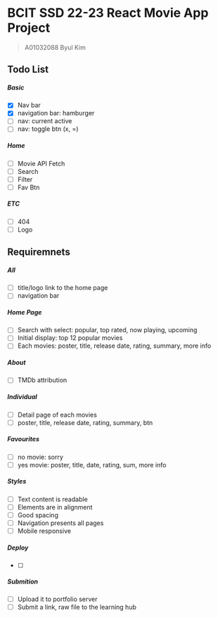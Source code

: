 # BCIT SSD 22-23 React Movie App Project

> A01032088 Byul Kim

## Todo List

##### Basic

- [x] Nav bar
- [x] navigation bar: hamburger
- [ ] nav: current active
- [ ] nav: toggle btn (x, =)

##### Home

- [ ] Movie API Fetch
- [ ] Search
- [ ] Filter
- [ ] Fav Btn

##### ETC

- [ ] 404
- [ ] Logo

## Requiremnets

##### All

- [ ] title/logo link to the home page
- [ ] navigation bar

##### Home Page

- [ ] Search with select: popular, top rated, now playing, upcoming
- [ ] Initial display: top 12 popular movies
- [ ] Each movies: poster, title, release date, rating, summary, more info

##### About

- [ ] TMDb attribution

##### Individual

- [ ] Detail page of each movies
- [ ] poster, title, release date, rating, summary, btn

##### Favourites

- [ ] no movie: sorry
- [ ] yes movie: poster, title, date, rating, sum, more info

##### Styles

- [ ] Text content is readable
- [ ] Elements are in alignment
- [ ] Good spacing
- [ ] Navigation presents all pages
- [ ] Mobile responsive

##### Deploy

- [ ]

##### Submition

- [ ] Upload it to portfolio server
- [ ] Submit a link, raw file to the learning hub
